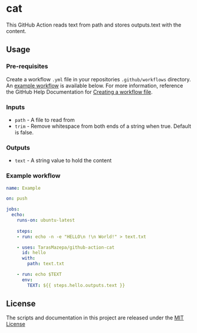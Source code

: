 # cat

This GitHub Action reads text from path and stores outputs.text with the content.

## Usage

### Pre-requisites
Create a workflow `.yml` file in your repositories `.github/workflows` directory. An [example workflow](#example-workflow) is available below. For more information, reference the GitHub Help Documentation for [Creating a workflow file](https://help.github.com/en/articles/configuring-a-workflow#creating-a-workflow-file).

### Inputs

* `path` - A file to read from
* `trim` - Remove whitespace from both ends of a string when true. Default is false.

### Outputs

* `text` - A string value to hold the content

### Example workflow

```yaml
name: Example

on: push

jobs:
  echo:
    runs-on: ubuntu-latest
    
    steps:
    - run: echo -n -e "HELLO\n !\n World!" > text.txt

    - uses: TarasMazepa/github-action-cat
      id: hello
      with:
        path: text.txt

    - run: echo $TEXT
      env:
        TEXT: ${{ steps.hello.outputs.text }}
```

## License
The scripts and documentation in this project are released under the [MIT License](LICENSE)
